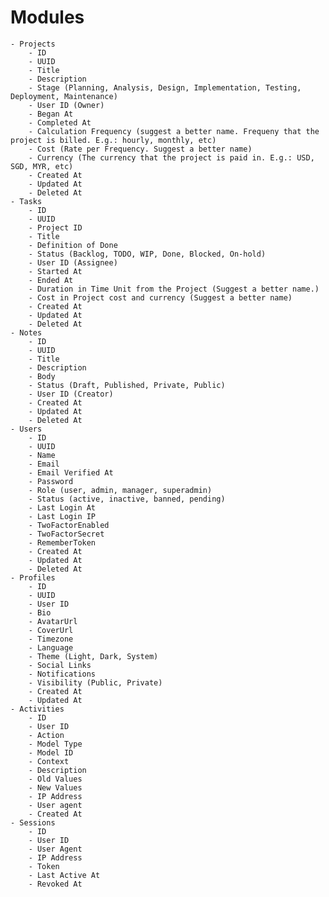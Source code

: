 # Modules

    - Projects
    	- ID
    	- UUID
    	- Title
    	- Description
    	- Stage (Planning, Analysis, Design, Implementation, Testing, Deployment, Maintenance)
    	- User ID (Owner)
    	- Began At
    	- Completed At
    	- Calculation Frequency (suggest a better name. Frequeny that the project is billed. E.g.: hourly, monthly, etc)
    	- Cost (Rate per Frequency. Suggest a better name)
    	- Currency (The currency that the project is paid in. E.g.: USD, SGD, MYR, etc)
    	- Created At
    	- Updated At
    	- Deleted At
    - Tasks
    	- ID
    	- UUID
    	- Project ID
    	- Title
    	- Definition of Done
    	- Status (Backlog, TODO, WIP, Done, Blocked, On-hold)
    	- User ID (Assignee)
    	- Started At
    	- Ended At
    	- Duration in Time Unit from the Project (Suggest a better name.)
    	- Cost in Project cost and currency (Suggest a better name)
    	- Created At
    	- Updated At
    	- Deleted At
    - Notes
    	- ID
    	- UUID
    	- Title
    	- Description
    	- Body
    	- Status (Draft, Published, Private, Public)
    	- User ID (Creator)
    	- Created At
    	- Updated At
    	- Deleted At
    - Users
        - ID
        - UUID
        - Name
        - Email
        - Email Verified At
        - Password
        - Role (user, admin, manager, superadmin)
        - Status (active, inactive, banned, pending)
        - Last Login At
        - Last Login IP
        - TwoFactorEnabled
        - TwoFactorSecret
        - RememberToken
        - Created At
    	- Updated At
    	- Deleted At
    - Profiles
        - ID
        - UUID
        - User ID
        - Bio
        - AvatarUrl
        - CoverUrl
        - Timezone
        - Language
        - Theme (Light, Dark, System)
        - Social Links
        - Notifications
        - Visibility (Public, Private)
        - Created At
        - Updated At
    - Activities
        - ID
        - User ID
        - Action
        - Model Type
        - Model ID
        - Context
        - Description
        - Old Values
        - New Values
        - IP Address
        - User agent
        - Created At
    - Sessions
        - ID
        - User ID
        - User Agent
        - IP Address
        - Token
        - Last Active At
        - Revoked At
